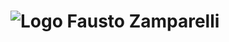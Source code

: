 # ![Logo](https://github.com/faustozamparelli/faustozamparelli/assets/105665123/b6284402-173d-4b3c-be03-4a22cd825865) Fausto Zamparelli
